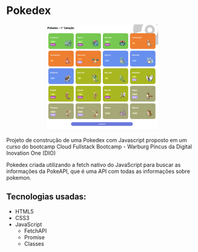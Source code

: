 # Pokedex

<center><img src="./assets/img/readme_img.png" style="width: 300px;"></center>

Projeto de construção de uma Pokedex com Javascript proposto em um curso do bootcamp Cloud Fullstack Bootcamp - Warburg Pincus da Digital Inovation One (DIO)

Pokedex criada utilizando a fetch nativo do JavaScript para buscar as informações da PokeAPI, que é uma API com todas as informações sobre pokemon.

## Tecnologias usadas:

- HTML5
- CSS3
- JavaScript
  - FetchAPI
  - Promise
  - Classes
